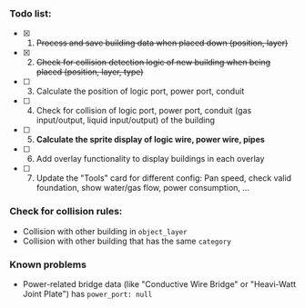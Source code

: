 ### Todo list:

-   [x] 1. ~~Process and save building data when placed down (position, layer)~~
-   [x] 2. ~~Check for collision detection logic of new building when being placed (position, layer, type)~~
-   [ ] 3. Calculate the position of logic port, power port, conduit
-   [ ] 4. Check for collision of logic port, power port, conduit (gas input/output, liquid input/output) of the building
-   [ ] 5. **Calculate the sprite display of logic wire, power wire, pipes**
-   [ ] 6. Add overlay functionality to display buildings in each overlay
-   [ ] 7. Update the "Tools" card for different config: Pan speed, check valid foundation, show water/gas flow, power consumption, ...

### Check for collision rules:

-   Collision with other building in `object_layer`
-   Collision with other building that has the same `category`

### Known problems

-   Power-related bridge data (like "Conductive Wire Bridge" or "Heavi-Watt Joint Plate") has `power_port: null`
